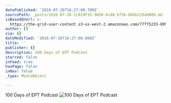```yaml
---
datePublished: '2016-07-26T16:27:08.709Z'
sourcePath: _posts/2016-07-26-1c819f15-9b58-4c48-bf3b-b69e229a0089.md
isBasedOnUrl: >-
  https://the-grid-user-content.s3-us-west-2.amazonaws.com/77f75233-899d-4fd1-ad71-ffa038790d5c.jpe
author: []
via: {}
dateModified: '2016-07-26T16:27:08.080Z'
title: ''
publisher: {}
description: 100 Days of EPT Podcast
starred: false
inFeed: true
hasPage: false
inNav: false
_type: MediaObject

---
```

100 Days of EPT Podcast
![100 Days of EPT Podcast](https://the-grid-user-content.s3-us-west-2.amazonaws.com/d9ffaa11-bdba-4a25-9ac9-4479bfcb649f.jpg)